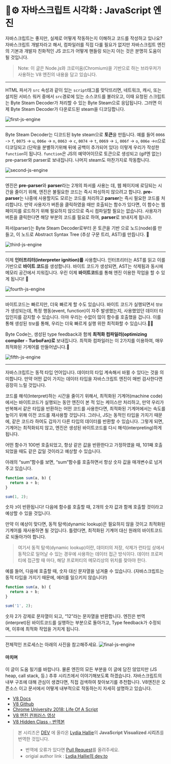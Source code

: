 # 🚀⚙️ 자바스크립트 시각화 : JavaScript 엔진

자바스크립트는 좋지만, 실제로 어떻게 작동하는지 이해하고 코드를 작성하고 있나요? 자바스크립트 개발자라고 해서, 컴파일러를 직접 다룰 필요가 없지만 자바스크립트 엔진의 기본과 개발자 친화적인 JS 코드가 어떻게 핸들링 되는지 아는 것은 분명히 도움이 될 것입니다.

> Note: 이 글은 Node.js와 크로미움(Chromium)을 기반으로 하는 브라우저가 사용하는 V8 엔진의 내용을 담고 있습니다.

---

HTML 파서가 `src` 속성과 같이 있는 `script`태그를 맞닥뜨리면, 네트워크, 캐시, 또는 설치된 서비스 워커 중에서 `src`경로에 있는 소스코드를 불러오고, 이때 요청된 스크립트는 Byte Steam Decoder가 처리할 수 있는 Byte Steam으로 응답됩니다. 그러면 이제 Byte Steam Decoder가 다운로드된 steam을 디코딩합니다.

![first-js-engine](./gifs/jsEngine1.gif)

---

Byte Steam Decoder는 디코드된 byte steam으로 **토큰**을 만듭니다. 예를 들어 `0066` -> `f`, `0075` -> `u`, `006e` -> `n`, `0063` -> `c`, `0074` -> `t`, `0069` -> `i`, `006f` -> `o`, `006e` ->`n`으로 디코딩되고 (단락을 분별하기위해 뒤에 공백이 추가되어 있다) 이렇게 우리가 작성한 `function`이 됩니다. `function`은 JS의 예약어이므로 토큰으로 생성되고 (gif엔 없는) pre-parser와 parser로 보내집니다. 나머지 steam도 마찬가지로 작동합니다.

![second-js-engine](./gifs/jsEngine2.gif)

---

엔진은 **pre-parser**와 **parser**라는 2개의 파서를 사용는 데, 웹 페이지에 로딩되는 시간을 줄이기 위해, 엔진은 불필요한 코드는 즉시 파싱하지 않으려고 합니다. **pre-parser**는 나중에 사용할지도 모르는 코드를 처리하고 **parser**는 즉시 필요한 코드를 처리합니다.
만약 사용자가 버튼을 클릭하였을 때만 호출되는 함수가 있다면, 이 함수는 웹페이지를 로드하기 위해 필요하지 않으므로 즉시 컴파일할 필요는 없습니다. 사용자가 버튼을 클릭한다면 해당 부분의 코드를 필요로 하여, **parser**로 보내지게 됩니다.

파서(parser)는 Byte Steam Decoder로부터 온 토큰을 기반 으로 노드(node)를 만들고, 이 노드로 Abstract Syntax Tree (추상 구문 트리, AST)를 만듭니다. 🌳

![third-js-engine](./gifs/jsEngine3.gif)

---

이제 **인터프리터(interpreter ignition)를** 사용합니다. 인터프리터는 AST를 읽고 이를 기반으로 **바이트 코드**를 생성합니다. 바이트 코드가 생성되면, AST는 삭제됨과 동시에 메모리 공간에서 지워집니다. 우린 이제 **바이트코드**를 통해 엔진 이용한 작업을 할 수 있게 됩니다! 🎉

![fourth-js-engine](./gifs/jsEngine4.gif)

---

바이트코드는 빠르지만, 더욱 빠르게 할 수도 있습니다. 바이트 코드가 실행되면서 `정보`가 생성되는데, 특정 행동(event, function)이 자주 발생했는지, 사용했었던 데이터 타입인지를 감지할 수 있습니다. 아마 우리는 수없이 많이 함수를 호출했을 겁니다. 이를 통해 생성된 `정보`를 통해, 우리는 더욱 빠르게 실행 위한 최적화할 수 있습니다.🏃🏽

Byte Code는, 생성된 type feedback과 함께 **최적화 컴파일러(optimizing compiler - TurboFan)로** 보내집니다. 최적화 컴파일러는 이 2가지를 이용하여, 매우 최적화된 기계어를 만들어냅니다.🚀

![fifth-js-engine](./gifs/jsEngine5.gif)

---

자바스크립트는 동적 타입 언어입니다. 데이터의 타입 계속해서 바뀔 수 있다는 것을 의미합니다. 만약 어떤 값이 가지는 데이터 타입을 자바스크립트 엔진이 매번 검사한다면 굉장히 느릴 것입니다.

코드를 해석(Interpret)하는 시간을 줄이기 위해서, 최적화된 기계어(machine code)에서는 바이트코드가 실행되는 동안 엔진이 본 적 있는 케이스만 처리하고, 만약 우리가 반복해서 같은 타입을 반환하는 어떤 코드를 사용한다면, 최적화된 기계어에서는 속도를 높이기 위해 이전 코드를 재사용할 것입니다. 그러나, JS는 동적인 타입을 가지기 때문에, 같은 코드라 하여도 갑자기 다른 타입의 데이터를 반환할 수 있습니다. 그렇게 되면, 기계어는 최적화되지 않고, 엔진은 생성된 바이트코드를 다시 해석(interpreting)하게 됩니다.

어떤 함수가 100번 호출되었고, 항상 같은 값을 반환한다고 가정하였을 때, 101째 호출되었을 때도 같은 값일 것이라고 예상할 수 있습니다.

아래의 “sum”함수를 보면, “sum”함수를 호출하면서 항상 숫자 값을 매개변수로 넘겨주고 있습니다.

```javascript
function sum(a, b) {
  return a + b;
}

sum(1, 2);
```

숫자 `3`이 반환됩니다! 다음에 함수를 호출할 때, 2개의 숫자 값과 함께 호출할 것이라고 예상할 수 있을 것입니다.

만약 이 예상이 맞다면, 동적 탐색(dynamic lookup)은 필요하지 않을 것이고 최적화된 기계어를 재사용하면 될 것입니다. 틀렸다면, 최적화된 기계어 대신 원래의 바이트코드로 되돌아가야 합니다.

> 여기서 동적 탐색(dynamic lookup)이란, 데이터의 저장, 삭제가 런타임 상에서 동적으로 일어날 수 있는 경우에 사용하는 데이터 접근 방식이다. 데이터 프로퍼티에 접근할 때 마다, 해당 프로퍼티의 메모리상의 위치를 찾아야 한다.

예를 들어, 다음에 호출할 때, 숫자 대신 문자열을 넘겨줄 수 있습니다. (자바스크립트는 동적 타입을 가지기 때문에, 에러를 일으키지 않습니다!)

```javascript
function sum(a, b) {
  return a + b;
}

sum('1', 2);
```

숫자 2가 강제로 문자열이 되고, “12”라는 문자열을 반환합니다. 엔진은 번역(interpret)된 바이트코드를 실행하는 부분으로 돌아가고, Type feedback가 수정되며, 이후에 최적화 작업을 거치게 됩니다.

---

전체적인 프로세스는 아래의 사진을 참고해주세요.
![final-js-engine](./gifs/jsEngineTotal.gif)

#### 마치며
이 글이 도움 됬기를 바랍니다. 물론 엔진의 모든 부분을 이 글에 담진 않았지만 (JS heap, call stack, 등.) 추후 시리즈에서 이야기해보도록 하겠습니다. 자바스크립트의 내부 구조에 대해 관심이 생겼다면, 직접 검색하여 찾아보기를 추천합니다. V8엔진은 오픈소스 이고 문서에서 어떻게 내부적으로 작동하는지 자세히 설명하고 있습니다.

- [V8 Docs](https://v8.dev/)
- [V8 Github](https://github.com/v8/v8)
- [Chrome University 2018: Life Of A Script](https://www.youtube.com/watch?v=voDhHPNMEzg&t=729s%3Cbr%3E%0A)
- [V8 엔진 컨퍼러스 영상](https://www.youtube.com/watch?time_continue=1513&v=p-iiEDtpy6I&feature=emb_title)
- [V8 Hidden Class - 번역본](https://engineering.linecorp.com/ko/blog/v8-hidden-class/)

> 본 시리즈은 [DEV](https://dev.to/) 에 올라온 [Lydia Hallie](https://github.com/lydiahallie)의 **JavaScript Visualized 시리즈**를 번역한 것입니다.
>
> - 번역에 오류가 있다면 [Pull Request](https://github.com/wlsdud2194/JavaScript-Visualized-Series/pulls)를 올려주세요.
> - origial author link : [Lydia Hallie의 dev.to](https://dev.to/lydiahallie)
